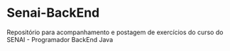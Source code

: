 # Senai-BackEnd
Repositório para acompanhamento e postagem de exercícios do curso do SENAI - Programador BackEnd Java
